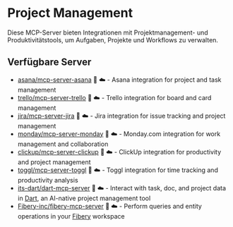# Project Management

Diese MCP-Server bieten Integrationen mit Projektmanagement- und Produktivitätstools, um Aufgaben, Projekte und Workflows zu verwalten.

## Verfügbare Server

- [asana/mcp-server-asana](https://github.com/asana/mcp-server-asana) 📇 ☁️ - Asana integration for project and task management
- [trello/mcp-server-trello](https://github.com/trello/mcp-server-trello) 🐍 ☁️ - Trello integration for board and card management
- [jira/mcp-server-jira](https://github.com/jira/mcp-server-jira) 📇 ☁️ - Jira integration for issue tracking and project management
- [monday/mcp-server-monday](https://github.com/monday/mcp-server-monday) 📇 ☁️ - Monday.com integration for work management and collaboration
- [clickup/mcp-server-clickup](https://github.com/clickup/mcp-server-clickup) 🐍 ☁️ - ClickUp integration for productivity and project management
- [toggl/mcp-server-toggl](https://github.com/toggl/mcp-server-toggl) 📇 ☁️ - Toggl integration for time tracking and productivity analysis
- [its-dart/dart-mcp-server](https://github.com/its-dart/dart-mcp-server) 📇 ☁️ - Interact with task, doc, and project data in [Dart](https://itsdart.com), an AI-native project management tool
- [Fibery-inc/fibery-mcp-server](https://github.com/Fibery-inc/fibery-mcp-server) 📇 ☁️ - Perform queries and entity operations in your [Fibery](https://fibery.io) workspace 